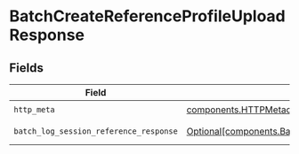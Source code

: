 # BatchCreateReferenceProfileUploadResponse


## Fields

| Field                                                                                                                | Type                                                                                                                 | Required                                                                                                             | Description                                                                                                          |
| -------------------------------------------------------------------------------------------------------------------- | -------------------------------------------------------------------------------------------------------------------- | -------------------------------------------------------------------------------------------------------------------- | -------------------------------------------------------------------------------------------------------------------- |
| `http_meta`                                                                                                          | [components.HTTPMetadata](../../models/components/httpmetadata.md)                                                   | :heavy_check_mark:                                                                                                   | N/A                                                                                                                  |
| `batch_log_session_reference_response`                                                                               | [Optional[components.BatchLogSessionReferenceResponse]](../../models/components/batchlogsessionreferenceresponse.md) | :heavy_minus_sign:                                                                                                   | BatchCreateReferenceProfileUpload 200 response                                                                       |